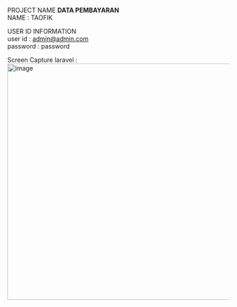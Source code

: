 PROJECT NAME <B>DATA PEMBAYARAN</B><BR>
NAME : TAOFIK


USER ID INFORMATION<br>
user id : admin@admin.com<br>
password : password<br>

Screen Capture laravel :
<img width="1350" height="537" alt="image" src="https://github.com/user-attachments/assets/31618218-8856-40c6-8808-862df109d259" />
